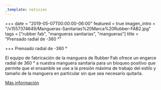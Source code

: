 ```yaml
---
_template: noticias
---
```







+++
date = "2019-05-07T00:00:00-06:00"
featured = true
imagen_intro = "/v1557374649/Mangueras-Sanitarias%20Marca%20Rubber-FAB2.jpg"
tags = ["rubber fab", "mangueras sanitarias", "mangueras"]
title = "Prensado radial de -360 °"

+++
Prensado radial de -360 °

El equipo de fabricación de la manguera de Rubber Fab ofrece un engarce radial de 360 ° a nuestra manguera sanitaria para un bloqueo positivo que permite que el ensamble se use a la presión máxima de trabajo del estilo y tamaño de la manguera en particular sin que sea necesario quitarla.

[ Más información](https://www.rubberfab.com/services/crimping-360-radial-crimp "Más información")
